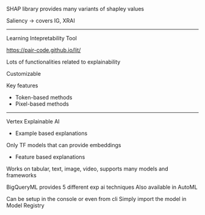
SHAP library provides many variants of shapley values

Saliency -> covers IG, XRAI

---

Learning Intepretability Tool

https://pair-code.github.io/lit/

Lots of functionalities related to explainability

Customizable

Key features

- Token-based methods
- Pixel-based methods

---

Vertex Explainable AI

- Example based explanations

Only TF models that can provide embeddings

- Feature based explanations

Works on tabular, text, image, video, supports many models and frameworks

BigQueryML provides 5 different exp ai techniques
Also available in AutoML


Can be setup in the console or even from cli
Simply import the model in Model Registry

